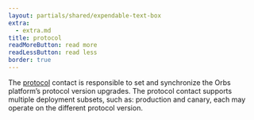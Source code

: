 ```yaml
---
layout: partials/shared/expendable-text-box
extra:
  - extra.md
title: protocol
readMoreButton: read more
readLessButton: read less
border: true
---
```


The [protocol](https://etherscan.io/0xeda03aDAbD68Da5B01326575712F01029d99703a) contact is responsible to set and synchronize the Orbs platform’s protocol version upgrades. The protocol contact supports multiple deployment subsets, such as: production and canary, each may operate on the different protocol version.
